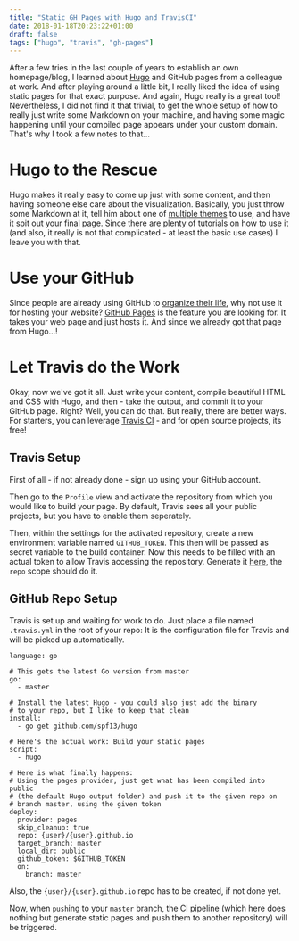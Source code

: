 ```yaml
---
title: "Static GH Pages with Hugo and TravisCI"
date: 2018-01-18T20:23:22+01:00
draft: false
tags: ["hugo", "travis", "gh-pages"]
---
```


After a few tries in the last couple of years to establish an own homepage/blog, I learned about [Hugo](https://gohugo.io/) and GitHub pages from a colleague at work. And after playing around a little bit, I really liked the idea of using static pages for that exact purpose. And again, Hugo really is a great tool! Nevertheless, I did not find it that trivial, to get the whole setup of how to really just write some Markdown on your machine, and having some magic happening until your compiled page appears under your custom domain. That's why I took a few notes to that...

# Hugo to the Rescue

Hugo makes it really easy to come up just with some content, and then having someone else care about the visualization. Basically, you just throw some Markdown at it, tell him about one of [multiple themes](https://themes.gohugo.io/) to use, and have it spit out your final page. Since there are plenty of tutorials on how to use it (and also, it really is not that complicated - at least the basic use cases) I leave you with that.

# Use your GitHub

Since people are already using GitHub to [organize their life](https://dev.to/und0ck3d/organizing-your-life-using-github-6an), why not use it for hosting your website? [GitHub Pages](https://pages.github.com/) is the feature you are looking for. It takes your web page and just hosts it. And since we already got that page from Hugo...!

# Let Travis do the Work

Okay, now we've got it all. Just write your content, compile beautiful HTML and CSS with Hugo, and then - take the output, and commit it to your GitHub page. Right? Well, you can do that. But really, there are better ways. For starters, you can leverage [Travis CI](https://travis-ci.org/) - and for open source projects, its free!

## Travis Setup

First of all - if not already done - sign up using your GitHub account.

Then go to the `Profile` view and activate the repository from which you would like to build your page. By default, Travis sees all your public projects, but you have to enable them seperately.

Then, within the settings for the activated repository, create a new environment variable named `GITHUB_TOKEN`. This then will be passed as secret variable to the build container. Now this needs to be filled with an actual token to allow Travis accessing the repository. Generate it [here](https://github.com/settings/tokens/new), the `repo` scope should do it.

## GitHub Repo Setup

Travis is set up and waiting for work to do. Just place a file named `.travis.yml` in the root of your repo: It is the configuration file for Travis and will be picked up automatically.

```
language: go

# This gets the latest Go version from master
go:
  - master

# Install the latest Hugo - you could also just add the binary 
# to your repo, but I like to keep that clean
install:
  - go get github.com/spf13/hugo

# Here's the actual work: Build your static pages
script:
  - hugo

# Here is what finally happens:
# Using the pages provider, just get what has been compiled into public
# (the default Hugo output folder) and push it to the given repo on
# branch master, using the given token
deploy:
  provider: pages
  skip_cleanup: true
  repo: {user}/{user}.github.io
  target_branch: master
  local_dir: public
  github_token: $GITHUB_TOKEN
  on:
    branch: master
```

Also, the `{user}/{user}.github.io` repo has to be created, if not done yet.

Now, when `push`ing to your `master` branch, the CI pipeline (which here does nothing but generate static pages and push them to another repository) will be triggered.